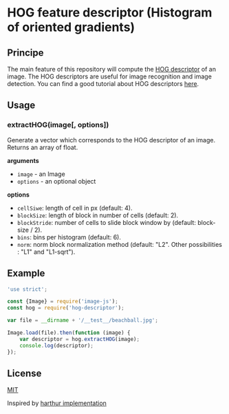 # HOG feature descriptor (Histogram of oriented gradients)

## Principe

The main feature of this repository will compute the [HOG descriptor](https://en.wikipedia.org/wiki/Histogram_of_oriented_gradients) of an image. The HOG descriptors are useful for image recognition and image detection. You can find a good tutorial about HOG descriptors [here](http://mccormickml.com/2013/05/09/hog-person-detector-tutorial/).


## Usage

### extractHOG(image[, options])

Generate a vector which corresponds to the HOG descriptor of an image.
Returns an array of float.

__arguments__

* `image` - an Image
* `options` - an optional object

__options__

* `cellSiwe`: length of cell in px (default: 4).
* `blockSize`: length of block in number of cells (default: 2).
* `blockStride`: number of cells to slide block window by (default: block-size / 2).
* `bins`: bins per histogram (default: 6).
* `norm`: norm block normalization method (default: "L2". Other possibilities : "L1" and "L1-sqrt").

## Example

```js
'use strict';

const {Image} = require('image-js');
const hog = require('hog-descriptor');

var file = __dirname + '/__test__/beachball.jpg';

Image.load(file).then(function (image) {
    var descriptor = hog.extractHOG(image);
    console.log(descriptor);
});
```

## License

[MIT](./LICENSE)

Inspired by [harthur implementation](https://github.com/harthur/hog-descriptor)
